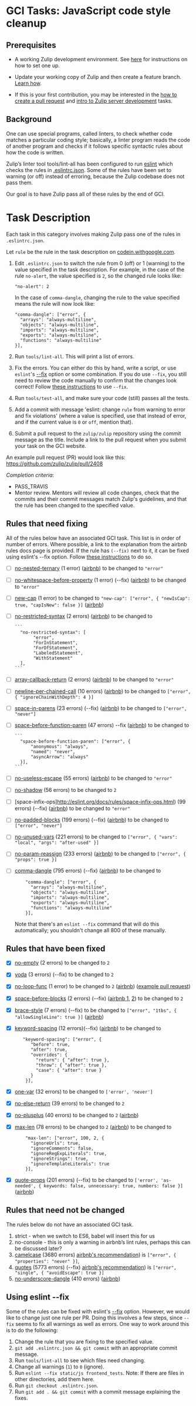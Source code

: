# GCI Tasks: JavaScript code style cleanup

## Prerequisites

* A working Zulip development environment. See
  [here](https://github.com/zulip/zulip-gci/blob/master/README.md) for instructions
  on how to set one up.

* Update your working copy of Zulip and then create a feature branch. [Learn
  how](../before-every-task.md).

* If this is your first contribution, you may be interested in the
  [how to create a pull request](https://codein.withgoogle.com/tasks/6541581402243072/) and
  [intro to Zulip server development](https://codein.withgoogle.com/tasks/4799263762546688/) tasks.

## Background
One can use special programs, called linters, to check whether code matches a
particular coding style; basically, a linter program reads the code of another
program and checks if it follows specific syntactic rules about how the code
is written.

Zulip’s linter tool tools/lint-all has been configured to run [eslint][eslint]
which checks the rules in [.eslintrc.json][eslintrc]. Some of the rules have
been set to warning (or off) instead of erroring, because the Zulip codebase
does not pass them.

Our goal is to have Zulip pass all of these rules by the end of GCI.

[eslint]: http://eslint.org/
[eslintrc]: http://eslint.org/docs/user-guide/configuring#configuration-file-formats

# Task Description

Each task in this category involves making Zulip pass one of the rules
in `.eslintrc.json`.

Let `rule` be the rule in the task description on
[codein.withgoogle.com](http://codein.withgoogle.com).

1. Edit `.eslintrc.json` to switch the rule from 0 (off) or 1 (warning)
   to the value specified in the task description. For example, in the 
   case of the rule `no-alert`, the value specified is `2`, so the changed
   rule looks like:

   ```
   "no-alert": 2
   ```

   In the case of `comma-dangle`, changing the rule to the value specified
   means the rule will now look like:

   ```
   "comma-dangle": ["error", {
     "arrays": "always-multiline",
     "objects": "always-multiline",
     "imports": "always-multiline",
     "exports": "always-multiline",
     "functions": "always-multiline"
   }],
   ```
2. Run `tools/lint-all`. This will print a list of errors.
3. Fix the errors. You can either do this by hand, write a script, or use `eslint`'s
   [--fix](http://eslint.org/docs/user-guide/command-line-interface#fix) option
   or some combination.  If you do use `--fix`, you still need to review
   the code manually to confirm that the changes look correct! Follow 
   [these instructions](#using-eslint---fix) to use `--fix`.
4. Run `tools/test-all`, and make sure your code (still) passes all the tests.
5. Add a commit with message 'eslint: change `rule` from warning to
   error and fix violations' (where a value is specified, use that
   instead of error, and if the current value is `0` or `off`, mention
   that).
6. Submit a pull request to the `zulip/zulip` repository using the commit
   message as the title. Include a link to the pull request when you submit
   your task on the GCI website.

An example pull request (PR) would look like this: https://github.com/zulip/zulip/pull/2408

_Completion criteria_:

* PASS_TRAVIS
* Mentor review. Mentors will review all code changes, check that the
  commits and their commit messages match Zulip's guidelines,
  and that the rule has been changed to the specified value.

## Rules that need fixing
All of the rules below have an associated GCI task.
This list is in order of number of errors.
Where possible, a link to the explanation from the airbnb rules docs page is provided.
If the rule has `(--fix)` next to it, it can be fixed using eslint's --fix option.
Follow [these instructions](#using-eslint---fix) to do so.

- [ ] [no-nested-ternary](http://eslint.org/docs/rules/no-nested-ternary.html) (1 error)
      ([airbnb](https://github.com/airbnb/javascript#comparison--nested-ternaries))
      to be changed to `"error"`
- [ ] [no-whitespace-before-property](http://eslint.org/docs/rules/no-whitespace-before-property)
      (1 error) (--fix) ([airbnb](https://github.com/airbnb/javascript#whitespace--chains))
      to be changed to `"error"`
- [ ] [new-cap](http://eslint.org/docs/rules/new-cap) (1 error) to be changed
      to `"new-cap": ["error", { "newIsCap": true, "capIsNew": false }]`
      ([airbnb](https://github.com/airbnb/javascript#naming--PascalCase))
- [ ] [no-restricted-syntax](http://eslint.org/docs/rules/no-restricted-syntax) (2 errors)
      ([airbnb](https://github.com/airbnb/javascript#iterators--nope)) to be changed to
      
      ```
        "no-restricted-syntax": [
             "error",
             "ForInStatement",
             "ForOfStatement",
             "LabeledStatement",
             "WithStatement"
        ],
      ```
- [ ] [array-callback-return](http://eslint.org/docs/rules/array-callback-return) (2 errors)
      ([airbnb](https://github.com/airbnb/javascript#arrays--callback-return)) to be changed 
      to `"error"`
- [ ] [newline-per-chained-call](http://eslint.org/docs/rules/newline-per-chained-call) (10 errors)
      ([airbnb](https://github.com/airbnb/javascript#whitespace--chains)) to be changed to
      `["error", { "ignoreChainWithDepth": 4 }]`
- [ ] [space-in-parens](http://eslint.org/docs/rules/space-in-parens.html) (23 errors) (--fix)
      ([airbnb](https://github.com/airbnb/javascript#whitespace--in-parens)) to be changed to
      `["error", "never"]`
- [ ] [space-before-function-paren](http://eslint.org/docs/rules/space-before-function-paren)
      (47 errors) --fix ([airbnb](https://github.com/airbnb/javascript#functions--signature-spacing))
      to be changed to

      ```
        "space-before-function-paren": ["error", {
            "anonymous": "always",
            "named": "never",
            "asyncArrow": "always"
        }],
      ```
- [ ] [no-useless-escape](http://eslint.org/docs/rules/no-useless-escape) (55 errors)
      ([airbnb](https://github.com/airbnb/javascript#strings--escaping)) to be changed to `"error"`
- [ ] [no-shadow](http://eslint.org/docs/rules/no-shadow) (56 errors) to be changed to `2`
- [ ] [space-infix-ops]http://eslint.org/docs/rules/space-infix-ops.html) (99 errors) (--fix)
      ([airbnb](https://github.com/airbnb/javascript#whitespace--infix-ops)) to be changed to `"error"`
- [ ] [no-padded-blocks](http://eslint.org/docs/rules/padded-blocks.html) (199 errors) (--fix)
      ([airbnb](https://github.com/airbnb/javascript#whitespace--padded-blocks)) to be changed to
      `["error", "never"]`
- [ ] [no-unused-vars](http://eslint.org/docs/rules/no-unused-vars) (221 errors) to be changed
      to `["error", { "vars": "local", "args": "after-used" }]`
- [ ] [no-param-reassign](http://eslint.org/docs/rules/no-param-reassign.html) (233 errors)
      ([airbnb](https://github.com/airbnb/javascript#functions--mutate-params)) to be changed to
      `["error", { "props": true }]`
- [ ] [comma-dangle](http://eslint.org/docs/rules/comma-dangle) (795 errors) (--fix)
      ([airbnb](https://github.com/airbnb/javascript#commas--dangling)) to be changed to

    ```
        "comma-dangle": ["error", {
          "arrays": "always-multiline",
          "objects": "always-multiline",
          "imports": "always-multiline",
          "exports": "always-multiline",
          "functions": "always-multiline"
        }],
    ```

    Note that there's an `eslint --fix` command that will do this automatically;
    you shouldn't change all 800 of these manually.

## Rules that have been fixed

- [x] [no-empty](http://eslint.org/docs/rules/no-empty) (2 errors) to be changed to `2`
- [x] [yoda](http://eslint.org/docs/rules/yoda) (3 errors) (--fix) to be changed to `2`
- [x] [no-loop-func](http://eslint.org/docs/rules/no-loop-func) (1 error) to be changed to `2`
      ([airbnb](http://eslint.org/docs/rules/valid-typeof))
      ([example pull request](https://github.com/zulip/zulip/pull/2408))
- [x] [space-before-blocks](http://eslint.org/docs/rules/space-before-blocks) (2 errors) (--fix)
      ([airbnb 1](https://github.com/airbnb/javascript#whitespace--before-blocks),
      [2](https://github.com/airbnb/javascript#functions--signature-spacing)) to be changed to `2`
- [x] [brace-style](http://eslint.org/docs/rules/brace-style) (7 errors) (--fix)
      to be changed to `["error", "1tbs", { "allowSingleLine": true }]`
      ([airbnb](https://github.com/airbnb/javascript#blocks--cuddled-elses))
- [x] [keyword-spacing](http://eslint.org/docs/rules/keyword-spacing) (12 errors)(--fix)
      ([airbnb](https://github.com/airbnb/javascript#whitespace--around-keywords)) to be changed to

    ```
       "keyword-spacing": ["error", {
          "before": true,
          "after": true,
          "overrides": {
            "return": { "after": true },
            "throw": { "after": true },
            "case": { "after": true }
          }
        }],
    ```
- [x] [one-var](http://eslint.org/docs/rules/one-var) (32 errors) to be changed to `['error', 'never']`
- [x] [no-else-return](http://eslint.org/docs/rules/no-else-return) (39 errors) to be changed to `2`
- [x] [no-plusplus](http://eslint.org/docs/rules/no-plusplus) (40 errors) to be changed to `2`
      ([airbnb](https://github.com/airbnb/javascript#variables--unary-increment-decrement))
- [x] [max-len](http://eslint.org/docs/rules/max-len) (78 errors) to be changed to `2`
      ([airbnb](https://github.com/airbnb/javascript#whitespace--max-len)) to be changed to

    ```
        "max-len": ["error", 100, 2, {
          "ignoreUrls": true,
          "ignoreComments": false,
          "ignoreRegExpLiterals": true,
          "ignoreStrings": true,
          "ignoreTemplateLiterals": true
        }],
    ```

- [x] [quote-props](http://eslint.org/docs/rules/quote-props) (201 errors) (--fix) to be changed
      to `['error', 'as-needed', { keywords: false, unnecessary: true, numbers: false }]`
      ([airbnb](https://github.com/airbnb/javascript#objects--quoted-props))

## Rules that need not be changed
The rules below do not have an associated GCI task.

1. strict - when we switch to ES6, babel will insert this for us
2. no-console - this is only a warning in airbnb’s lint rules, perhaps this can be discussed later?
3. [camelcase](http://eslint.org/docs/rules/camelcase) (3680 errors)
   [airbnb's recommendation](https://github.com/airbnb/javascript#naming--camelCase))
   is `["error", { "properties": "never" }]`,
4. [quotes](http://eslint.org/docs/rules/quotes) (5773 errors) (--fix)
   [airbnb's recommendation](https://github.com/airbnb/javascript#strings--quotes))
   is `["error", "single", { "avoidEscape": true }]`
5. [no-underscore-dangle](http://eslint.org/docs/rules/no-underscore-dangle) (410 errors)
      ([airbnb](https://github.com/airbnb/javascript#naming--leading-underscore))

## Using eslint --fix
Some of the rules can be fixed with eslint's 
[--fix](http://eslint.org/docs/user-guide/command-line-interface#fix) option. 
However, we would like to change just one rule per PR. Doing this involves a few steps,
since `--fix` seems to fix all warnings as well as errors. 
One way to work around this is to do the following:

1. Change the rule that you are fixing to the specified value.
2. `git add .eslintrc.json && git commit` with an appropriate commit message.
3. Run `tools/lint-all` to see which files need changing.
4. Change all warnings (`1`) to `0` (ignore).
5. Run `eslint --fix static/js frontend_tests`. Note: If there are files in other directories, 
   add them here.
6. Run `git checkout .eslintrc.json`.
7. Run `git add . && git commit` with a commit message explaining the fixes.
